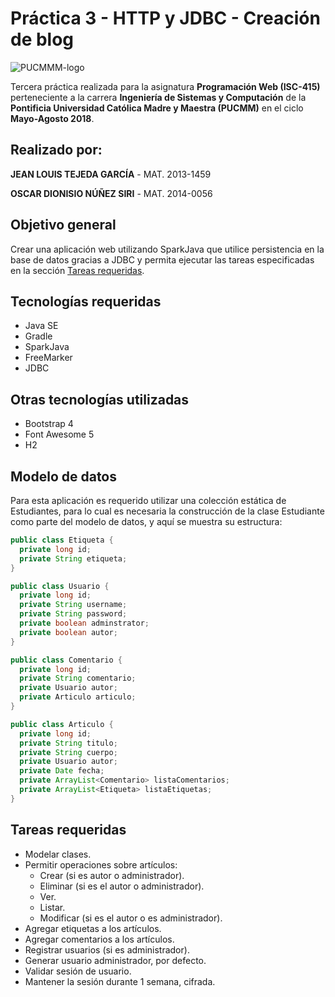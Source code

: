 # Práctica 3 - HTTP y JDBC - Creación de blog

![PUCMMM-logo](https://i.imgur.com/9eEIci9.png)

Tercera práctica realizada para la asignatura **Programación Web (ISC-415)** perteneciente a la carrera **Ingeniería de Sistemas y Computación** de la **Pontificia Universidad Católica Madre y Maestra (PUCMM)** en el ciclo **Mayo-Agosto 2018**.

## Realizado por:

**JEAN LOUIS TEJEDA GARCÍA**  -  MAT. 2013-1459

**OSCAR DIONISIO NÚÑEZ SIRI** -  MAT. 2014-0056

## Objetivo general

Crear una aplicación web utilizando SparkJava que utilice persistencia en la base de datos gracias a JDBC y permita ejecutar las tareas especificadas en la sección [Tareas requeridas](#tareas-requeridas).

## Tecnologías requeridas

- Java SE
- Gradle
- SparkJava
- FreeMarker
- JDBC

## Otras tecnologías utilizadas

- Bootstrap 4
- Font Awesome 5
- H2

## Modelo de datos
Para esta aplicación es requerido utilizar una colección estática de Estudiantes, para lo cual es necesaria la construcción de la clase Estudiante como parte del modelo de datos, y aquí se muestra su estructura:
```java
public class Etiqueta { 
  private long id;
  private String etiqueta;
}

public class Usuario { 
  private long id;
  private String username;
  private String password;
  private boolean adminstrator;
  private boolean autor;
}

public class Comentario { 
  private long id;
  private String comentario;
  private Usuario autor;
  private Articulo articulo;
}

public class Articulo { 
  private long id;
  private String titulo;
  private String cuerpo;
  private Usuario autor;
  private Date fecha;
  private ArrayList<Comentario> listaComentarios;
  private ArrayList<Etiqueta> listaEtiquetas;
}
```

## Tareas requeridas

- Modelar clases.
- Permitir operaciones sobre artículos:
  - Crear (si es autor o administrador).
  - Eliminar (si es el autor o administrador).
  - Ver.
  - Listar.
  - Modificar (si es el autor o es administrador).
- Agregar etiquetas a los artículos.
- Agregar comentarios a los artículos.
- Registrar usuarios (si es administrador).
- Generar usuario administrador, por defecto.
- Validar sesión de usuario.
- Mantener la sesión durante 1 semana, cifrada.
